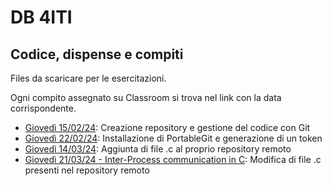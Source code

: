 # DB 4ITI
## Codice, dispense e compiti
Files da scaricare per le esercitazioni.

Ogni compito assegnato su Classroom si trova nel link con la data corrispondente.

- [Giovedì 15/02/24](https://github.com/rosarusso/Esercitazione-per-classe-4ITI.git): Creazione repository e gestione del codice con Git
- [Giovedì 22/02/24](https://github.com/rosarusso/Git-tutorial.git): Installazione di PortableGit e generazione di un token
- [Giovedì 14/03/24](14-03-24.md): Aggiunta di file .c al proprio repository remoto
- [Giovedì 21/03/24 - Inter-Process communication in C](21-03-24.md): Modifica di file .c presenti nel repository remoto
